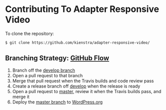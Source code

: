 #  Contributing To Adapter Responsive Video

To clone the repository:
``` bash
$ git clone https://github.com/kienstra/adapter-responsive-video/
```

## Branching Strategy: [GitHub Flow](https://guides.github.com/introduction/flow/)
1. Branch off the [develop branch](https://github.com/kienstra/adapter-responsive-video/tree/develop)
2. Open a pull request to that branch
3. Merge that pull request when the Travis builds and code review pass
4. Create a release branch off [develop](https://github.com/kienstra/adapter-responsive-video/tree/develop) when the release is ready
5. Open a pull request to [master](https://github.com/kienstra/adapter-responsive-video/tree/master), review it when the Travis builds pass, and merge it
6. Deploy the [master branch](https://github.com/kienstra/adapter-responsive-video/tree/master) to [WordPress.org](https://wordpress.org/plugins/adapter-responsive-video/)
